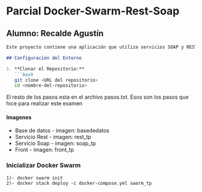# Parcial Docker-Swarm-Rest-Soap
## Alumno: Recalde Agustín
```markdown
Este proyecto contiene una aplicación que utiliza servicios SOAP y REST, implementados con Node.js y MySQL, y se ejecuta en contenedores Docker. La aplicación consulta y muestra datos de alumnos a través de servicios SOAP y REST.

## Configuración del Entorno

1. **Clonar el Repositorio:**
   ```bash
   git clone <URL del repositorio>
   cd <nombre-del-repositorio>
```
El resto de los pasos esta en el archivo pasos.txt. Esos son los pasos que hice para realizar este examen
#### Imagenes
* Base de datos - imagen: basededatos
* Servicio Rest - imagen: rest_tp
* Servicio Soap - imagen: soap_tp 
* Front - imagen: front_tp

### Inicializar Docker Swarm

	1)- docker swarm init
	2)- docker stack deploy -c docker-compose.yml swarm_tp
